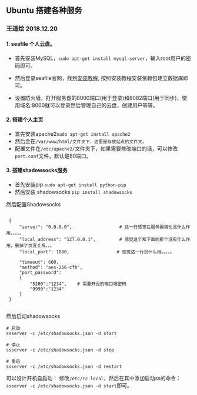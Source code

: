 ## Ubuntu 搭建各种服务

### 王道烩 2018.12.20

#### 1. seafile 个人云盘。

- 首先安装MySQL，`sudo apt-get install mysql-server`，输入root用户的密码即可。

- 然后登录seafile官网，找到[安装教程](https://manual-cn.seafile.com/deploy/using_mysql.html), 按照安装教程安装依赖包建立数据库即可。
- 设置防火墙，打开服务器的8000端口(用于登录)和8082端口(用于同步)，使用域名:8000就可以登录然后管理自己的云盘，创建用户等等。

#### 2. 搭建个人主页

- 首先安装apache2`sudo apt-get install apache2`
- 然后会在`/var/www/html/文件夹下，这里是存放站点的文件夹。`
- 配置文件在`/etc/apache2/`文件夹下，如果需要修改端口的话，可以修改`port.conf`文件，默认是80端口。

#### 3. 搭建shadowsocks服务

- 首先安装pip `sudo apt-get install python-pip`
- 然后安装 shadowsocks `pip install shadowsocks`

然后配置Shadowsocks
```

 {                                                                                                                                                 
     "server": "0.0.0.0",                  # 这一行感觉在服务器端也没什么作用。。。。。                                                                                               
     "local_address": "127.0.0.1",         # 感觉这个和下面的那个没有什么作用，删掉了页没关系。。。                                                                                                    
     "local_port": 1080,                  # 感觉这一行没什么用。。。。。 

     "timeout": 600,                                                                                                                               
     "method": "aes-256-cfb",                                                                                                                      
     "port_password":                                                                                                                              
     {                                                                                                                                             
         "5200":"1234",    # 需要开设的端口喝密码                                                                                                                        
         "9999":"1234"                                                                                                          
     }                                                                                                                                             
 } 
 
```

然后启动shadowsocks
```
# 启动
ssserver -c /etc/shadowsocks.json -d start

# 停止
ssserver -c /etc/shadowsocks.json -d stop

# 重启
ssserver -c /etc/shadowsocks.json -d restart

```
可以设计开机自启动：
修改`/etc/rc.local`，然后在其中添加启动ss的命令：`ssserver -c /etc/shadowsocks.json -d start`即可。

